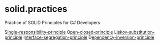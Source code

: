 # solid.practices
Practice of SOLID Principles for C# Developers

S[ingle-responsibility-principle](single-responsibility-principle.md)
O[pen-closed-principle](open-closed-principle.md)
L[iskov-substitution-principle](liskov-substitution-principle.md)
I[nterface-segregation-principle](interface-segregation-principle.md)
D[ependency-inversion-principle](dependency-inversion-principle.md)
